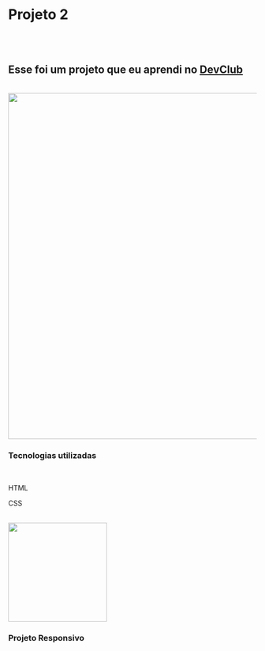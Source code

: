 <h1>Projeto 2</h1>
<br>
<br>
<h2>Esse foi um projeto que eu aprendi no <a href="https://rodolfomori.com.br/devclub/">DevClub</a></h2>
<br>
  <img src="https://github.com/WenddylReis/projeto2/blob/main/assets/Foto%2001%20-%20Projeto%202.png?raw=true" width=700px/>
   
<h3>Tecnologias utilizadas</h3>
  <br>
    <p>HTML</p>
    <p>CSS</p>
  <br>  
<img src="https://github.com/WenddylReis/projeto2/blob/main/assets/Foto%2002%20-%20Projeto%202.png?raw=true" width=200px/>
<h3>Projeto Responsivo</h3>
